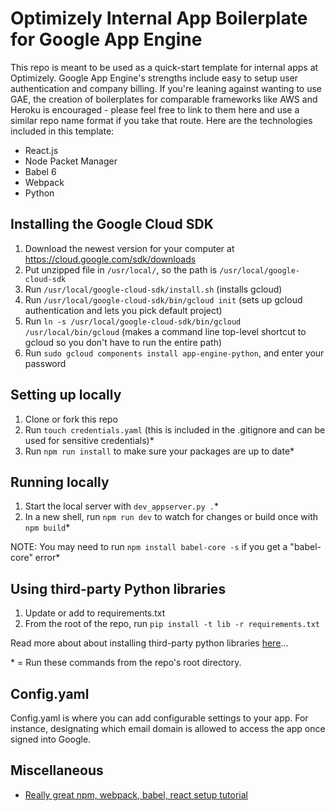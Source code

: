 # Optimizely Internal App Boilerplate for Google App Engine
This repo is meant to be used as a quick-start template for internal apps at Optimizely. Google App Engine's strengths include easy to setup user authentication and company billing. If you're leaning against wanting to use GAE, the creation of boilerplates for comparable frameworks like AWS and Heroku is encouraged - please feel free to link to them here and use a similar repo name format if you take that route. Here are the technologies included in this template:

* React.js
* Node Packet Manager
* Babel 6
* Webpack
* Python

## Installing the Google Cloud SDK
1. Download the newest version for your computer at https://cloud.google.com/sdk/downloads
2. Put unzipped file in `/usr/local/`, so the path is `/usr/local/google-cloud-sdk`
3. Run `/usr/local/google-cloud-sdk/install.sh` (installs gcloud)
4. Run `/usr/local/google-cloud-sdk/bin/gcloud init` (sets up gcloud authentication and lets you pick default project)
5. Run `ln -s /usr/local/google-cloud-sdk/bin/gcloud /usr/local/bin/gcloud` (makes a command line top-level shortcut to gcloud so you don't have to run the entire path)
6. Run `sudo gcloud components install app-engine-python`, and enter your password

## Setting up locally
1. Clone or fork this repo
2. Run `touch credentials.yaml` (this is included in the .gitignore and can be used for sensitive credentials)\*
3. Run `npm run install` to make sure your packages are up to date\*

## Running locally
1. Start the local server with `dev_appserver.py .`\*
2. In a new shell, run `npm run dev` to watch for changes or build once with `npm build`\*

NOTE: You may need to run `npm install babel-core -s` if you get a "babel-core" error\*

## Using third-party Python libraries
1. Update or add to requirements.txt
2. From the root of the repo, run `pip install -t lib -r requirements.txt`

Read more about about installing third-party python libraries [here](https://cloud.google.com/appengine/docs/standard/python/tools/using-libraries-python-27)...

\* = Run these commands from the repo's root directory.

## Config.yaml
Config.yaml is where you can add configurable settings to your app. For instance, designating which email domain is allowed to access the app once signed into Google.

## Miscellaneous
- [Really great npm, webpack, babel, react setup tutorial](https://www.codementor.io/tamizhvendan/beginner-guide-setup-reactjs-environment-npm-babel-6-webpack-du107r9zr)
